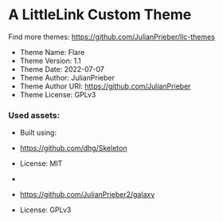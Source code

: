 # A LittleLink Custom Theme
Find more themes: https://github.com/JulianPrieber/llc-themes
                                                                                                                                                                         
*	Theme Name: Flare
*	Theme Version: 1.1
*	Theme Date: 2022-07-07
*	Theme Author: JulianPrieber
*	Theme Author URI: https://github.com/JulianPrieber
*	Theme License: GPLv3


### Used assets:
* Built using:
* https://github.com/dhg/Skeleton
* License: MIT

*
* https://github.com/JulianPrieber2/galaxy
* License: GPLv3
